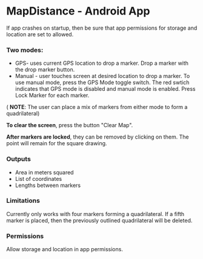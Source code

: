 # MapDistance - Android App
If app crashes on startup, then be sure that app permissions for storage and location are set to allowed.

### Two modes:

* GPS- uses current GPS location to drop a marker. Drop a marker with the drop marker button.
* Manual - user touches screen at desired location to drop a marker. To use manual mode, press the GPS Mode toggle switch. The red swtich indicates that GPS mode is disabled and manual mode is enabled. Press Lock Marker for each marker.

( **NOTE**:  The user can place a mix of markers from either mode to form a quadrilateral)

**To clear the screen**, press the button "Clear Map".

**After markers are locked**, they can be removed by clicking on them. The point will remain for the square drawing.

### Outputs

* Area in meters squared
* List of coordinates
* Lengths between markers

### Limitations

Currently only works with four markers forming a quadrilateral. If a fifth marker is placed, then the previously outlined quadrilateral will be deleted. 

### Permissions

Allow storage and location in app permissions.
